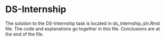 # DS-Internship
The solution to the DS-Internship task is located in ds_internship_sln.Rmd file. The code and explanations go together in this file. Conclusions are at the end of the file.
